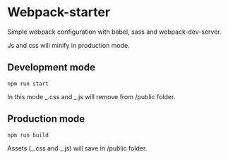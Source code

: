 # Webpack-starter

Simple webpack configuration with babel, sass and webpack-dev-server.

Js and css will minify in production mode.

## Development mode

```
npm run start
```

In this mode _.css and _.js will remove from /public folder.

## Production mode

```
npm run build
```

Assets (_.css and _.js) will save in /public folder.
